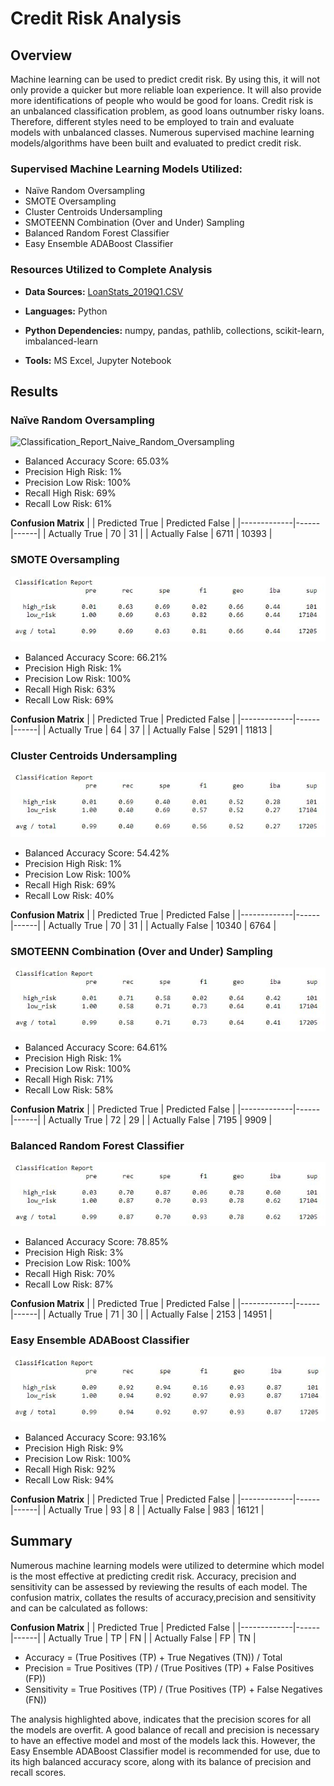 # Credit Risk Analysis

## Overview
Machine learning can be used to predict credit risk. By using this, it will not only provide a quicker but more reliable loan experience. It will also provide more identifications of people who would be good for loans. Credit risk is an unbalanced classification problem, as good loans outnumber risky loans. Therefore, different styles need to be employed to train and evaluate models with unbalanced classes. Numerous supervised machine learning models/algorithms have been built and evaluated to predict credit risk. 

### Supervised Machine Learning Models Utilized:
* Naïve Random Oversampling
* SMOTE Oversampling
* Cluster Centroids Undersampling 
* SMOTEENN Combination (Over and Under) Sampling
* Balanced Random Forest Classifier
* Easy Ensemble ADABoost Classifier  

### Resources Utilized to Complete Analysis
* **Data Sources:** 
[LoanStats_2019Q1.CSV](https://github.com/RabidZippers/Credit_Risk_Analysis/blob/main/Challenge/Resources/LoanStats_2019Q1.1.zip) 

* **Languages:** Python
* **Python Dependencies:** numpy, pandas, pathlib, collections, scikit-learn, imbalanced-learn
* **Tools:** MS Excel, Jupyter Notebook


## Results

### Naïve Random Oversampling

![Classification_Report_Naive_Random_Oversampling]()

* Balanced Accuracy Score: 65.03%
* Precision High Risk: 1%
* Precision Low Risk: 100%
* Recall High Risk: 69% 
* Recall Low Risk: 61%

**Confusion Matrix**
|             | Predicted True  | Predicted False | 
|-------------|------|------|
| Actually True | 70 | 31 |
| Actually False | 6711 | 10393 |



### SMOTE Oversampling

![Classification_Report_SMOTE_Oversampling](https://github.com/cmmgw/Credit_Risk_Analysis/blob/main/Resources/Classification_Report_SMOTE_Oversampling.JPG)

* Balanced Accuracy Score: 66.21%
* Precision High Risk: 1%
* Precision Low Risk: 100%
* Recall High Risk: 63% 
* Recall Low Risk: 69%

**Confusion Matrix**
|             | Predicted True  | Predicted False | 
|-------------|------|------|
| Actually True | 64 | 37 |
| Actually False | 5291 | 11813 |



### Cluster Centroids Undersampling 

![Classification_Report_Cluster_Centroids_Undersampling](https://github.com/cmmgw/Credit_Risk_Analysis/blob/main/Resources/Classification_Report_Cluster_Centroids_Undersampling.JPG)

* Balanced Accuracy Score: 54.42%
* Precision High Risk: 1%
* Precision Low Risk: 100%
* Recall High Risk: 69% 
* Recall Low Risk: 40%

**Confusion Matrix**
|             | Predicted True  | Predicted False | 
|-------------|------|------|
| Actually True | 70 | 31 |
| Actually False | 10340 | 6764 |



### SMOTEENN Combination (Over and Under) Sampling

![Classification_Report_SMOTEENN_Combination_Sampling](https://github.com/cmmgw/Credit_Risk_Analysis/blob/main/Resources/Classification_Report_SMOTEENN_Combination_Sampling.JPG)

* Balanced Accuracy Score: 64.61%
* Precision High Risk: 1%
* Precision Low Risk: 100%
* Recall High Risk: 71% 
* Recall Low Risk: 58%

**Confusion Matrix**
|             | Predicted True  | Predicted False | 
|-------------|------|------|
| Actually True | 72 | 29 |
| Actually False | 7195 | 9909 |



### Balanced Random Forest Classifier

![Classification_Report_Balanced_Random_Forest_Classifier](https://github.com/cmmgw/Credit_Risk_Analysis/blob/main/Resources/Classification_Report_Balanced_Random_Forest_Classifier.JPG)

* Balanced Accuracy Score: 78.85%
* Precision High Risk: 3%
* Precision Low Risk: 100%
* Recall High Risk: 70% 
* Recall Low Risk: 87%

**Confusion Matrix**
|             | Predicted True  | Predicted False | 
|-------------|------|------|
| Actually True | 71 | 30 |
| Actually False | 2153 | 14951 |



### Easy Ensemble ADABoost Classifier  

![Classification_Report_Easy_Ensemble_ADABoost_Classifier](https://github.com/cmmgw/Credit_Risk_Analysis/blob/main/Resources/Classification_Report_Easy_Ensemble_ADABoost_Classifier.JPG)

* Balanced Accuracy Score: 93.16%
* Precision High Risk: 9%
* Precision Low Risk: 100%
* Recall High Risk: 92% 
* Recall Low Risk: 94%

**Confusion Matrix**
|             | Predicted True  | Predicted False | 
|-------------|------|------|
| Actually True | 93 | 8 |
| Actually False | 983 | 16121 |



## Summary
Numerous machine learning models were utilized to determine which model is the most effective at predicting credit risk. Accuracy, precision and sensitivity can be assessed by reviewing the results of each model. The confusion matrix, collates the results of accuracy,precision and sensitivity and can be calculated as follows: 

**Confusion Matrix**
|             | Predicted True  | Predicted False | 
|-------------|------|------|
| Actually True | TP | FN |
| Actually False | FP | TN |

* Accuracy = (True Positives (TP) + True Negatives (TN)) / Total
* Precision = True Positives (TP) / (True Positives (TP) + False Positives (FP))
* Sensitivity = True Positives (TP) / (True Positives (TP) + False Negatives (FN)) 


The analysis highlighted above, indicates that the precision scores for all the models are overfit. A good balance of recall and precision is necessary to have an effective model and most of the models lack this. However, the Easy Ensemble ADABoost Classifier model is recommended for use, due to its high balanced accuracy score, along with its balance of precision and recall scores.

